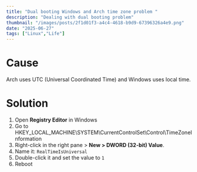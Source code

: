 ```yaml
---
title: "Dual booting Windows and Arch time zone problem "
description: "Dealing with dual booting problem"
thumbnail: "/images/posts/2f1d01f3-a4c4-4618-b9d9-67396326a4e9.png"
date: "2025-06-27"
tags: ["Linux","Life"]
---
```


# Cause


Arch uses UTC (Universal Coordinated Time) and Windows uses local time.


# Solution

1. Open **Registry Editor** in Windows
2. Go to HKEY_LOCAL_MACHINE\SYSTEM\CurrentControlSet\Control\TimeZoneInformation
3. Right-click in the right pane > **New > DWORD (32-bit) Value**.
4. Name it: `RealTimeIsUniversal`
5. Double-click it and set the value to `1`
6. Reboot
